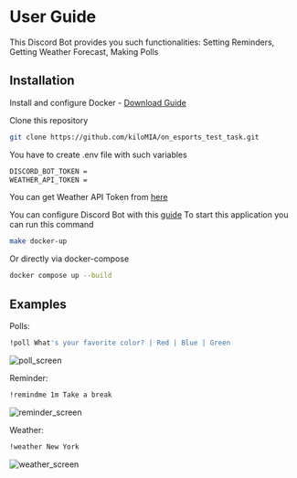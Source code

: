 # User Guide

This Discord Bot provides you such functionalities: Setting Reminders, Getting Weather Forecast, Making Polls

## Installation
Install and configure Docker - [Download Guide](https://docs.docker.com/engine/install/)

Clone this repository
```bash
git clone https://github.com/kiloMIA/on_esports_test_task.git
```
You have to create .env file with such variables 
```bash
DISCORD_BOT_TOKEN = 
WEATHER_API_TOKEN =
```
You can get Weather API Token from [here](https://www.weatherapi.com/)

You can configure Discord Bot with this [guide](https://discord.com/developers/docs/getting-started)
To start this application you can run this command
```bash
make docker-up
```
Or directly via docker-compose
```bash
docker compose up --build
```
## Examples

Polls:
```bash
!poll What's your favorite color? | Red | Blue | Green
```
![poll_screen](https://github.com/kiloMIA/on_esports_test_task/assets/97970527/6797358c-3b2c-4d92-8324-d2e99a55c83f)

Reminder:
```bash
!remindme 1m Take a break
```
![reminder_screen](https://github.com/kiloMIA/on_esports_test_task/assets/97970527/bbf0259b-cee8-461e-8ffb-25167cb685f0)

Weather:
```bash
!weather New York
```
![weather_screen](https://github.com/kiloMIA/on_esports_test_task/assets/97970527/f51e0b82-f9f6-49fd-8c5e-aa6547552024)
